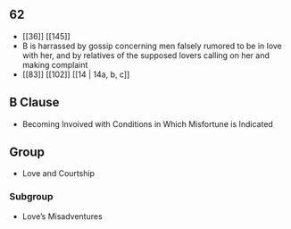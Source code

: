 ## 62
- [[36]] [[145]] 
- B is harrassed by gossip concerning men falsely rumored to be in love with her, and by relatives of the supposed lovers calling on her and making complaint
- [[83]] [[102]] [[14 | 14a, b, c]] 

## B Clause
- Becoming Invoived with Conditions in Which Misfortune is Indicated

## Group
- Love and Courtship

### Subgroup
- Love’s Misadventures

